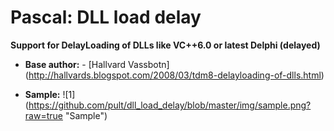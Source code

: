 # Pascal: DLL load delay
**Support for DelayLoading of DLLs like VC++6.0 or latest Delphi (delayed)**


- **Base author:**
      - [Hallvard Vassbotn] (http://hallvards.blogspot.com/2008/03/tdm8-delayloading-of-dlls.html)


- **Sample:**
       ![1] (https://github.com/pult/dll_load_delay/blob/master/img/sample.png?raw=true "Sample")

